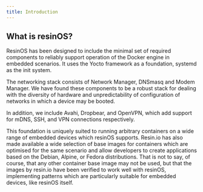 ```yaml
---
title: Introduction
---
```


## What is resinOS?

ResinOS has been designed to include the minimal set of required components to reliably support operation of the Docker engine in embedded scenarios. It uses the Yocto framework as a foundation, systemd as the init system. 

The networking stack consists of Network Manager, DNSmasq and Modem Manager. We have found these components to be a robust stack for dealing with the diversity of hardware and unpredictability of configuration of networks in which a device may be booted.

In addition, we include Avahi, Dropbear, and OpenVPN, which add support for mDNS, SSH, and VPN connections respectively. 

This foundation is uniquely suited to running arbitrary containers on a wide range of embedded devices which resinOS supports. Resin.io has also made available a wide selection of base images for containers which are optimised for the same scenario and allow developers to create applications based on the Debian, Alpine, or Fedora distributions. That is not to say, of course, that any other container base image may not be used, but that the images by resin.io have been verified to work well with resinOS, implementing patterns which are particularly suitable for embedded devices, like resinOS itself.

